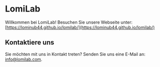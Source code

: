 # LomiLab

Willkommen bei LomiLab! Besuchen Sie unsere Webseite unter: [https://lominub44.github.io/lomilab/](https://lominub44.github.io/lomilab/)

## Kontaktiere uns

Sie möchten mit uns in Kontakt treten? Senden Sie uns eine E-Mail an: [info@lomilab.com](mailto:info@lomilab.com).
